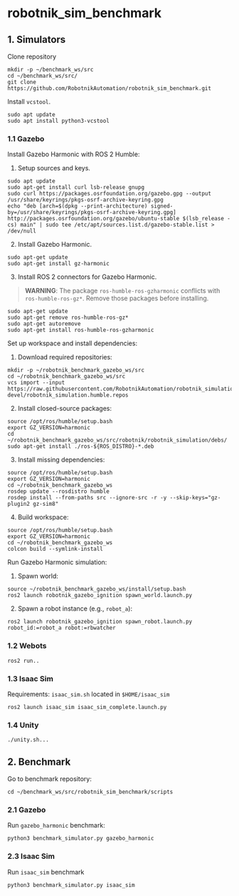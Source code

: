 # robotnik_sim_benchmark

## 1. Simulators

Clone repository

```
mkdir -p ~/benchmark_ws/src
cd ~/benchmark_ws/src/
git clone https://github.com/RobotnikAutomation/robotnik_sim_benchmark.git
```

Install `vcstool`.
```
sudo apt update
sudo apt install python3-vcstool
```

### 1.1 Gazebo


Install Gazebo Harmonic with ROS 2 Humble:

1. Setup sources and keys.
```
sudo apt update
sudo apt-get install curl lsb-release gnupg
sudo curl https://packages.osrfoundation.org/gazebo.gpg --output /usr/share/keyrings/pkgs-osrf-archive-keyring.gpg
echo "deb [arch=$(dpkg --print-architecture) signed-by=/usr/share/keyrings/pkgs-osrf-archive-keyring.gpg] http://packages.osrfoundation.org/gazebo/ubuntu-stable $(lsb_release -cs) main" | sudo tee /etc/apt/sources.list.d/gazebo-stable.list > /dev/null
```

2. Install Gazebo Harmonic.
```
sudo apt-get update
sudo apt-get install gz-harmonic
```

3. Install ROS 2 connectors for Gazebo Harmonic.

> **WARNING**: The package `ros-humble-ros-gzharmonic` conflicts with `ros-humble-ros-gz*`. Remove those packages before installing.
```
sudo apt-get update
sudo apt-get remove ros-humble-ros-gz*
sudo apt-get autoremove
sudo apt-get install ros-humble-ros-gzharmonic
```

Set up workspace and install dependencies:

1. Download required repositories:
```
mkdir -p ~/robotnik_benchmark_gazebo_ws/src
cd ~/robotnik_benchmark_gazebo_ws/src
vcs import --input https://raw.githubusercontent.com/RobotnikAutomation/robotnik_simulation/refs/heads/jazzy-devel/robotnik_simulation.humble.repos
```

2. Install closed-source packages:
```
source /opt/ros/humble/setup.bash
export GZ_VERSION=harmonic
cd ~/robotnik_benchmark_gazebo_ws/src/robotnik/robotnik_simulation/debs/
sudo apt-get install ./ros-${ROS_DISTRO}-*.deb
```

3. Install missing dependencies:
```
source /opt/ros/humble/setup.bash
export GZ_VERSION=harmonic
cd ~/robotnik_benchmark_gazebo_ws
rosdep update --rosdistro humble
rosdep install --from-paths src --ignore-src -r -y --skip-keys="gz-plugin2 gz-sim8"
```

4. Build workspace:
```
source /opt/ros/humble/setup.bash
export GZ_VERSION=harmonic
cd ~/robotnik_benchmark_gazebo_ws
colcon build --symlink-install
```

Run Gazebo Harmonic simulation:

1. Spawn world:
```
source ~/robotnik_benchmark_gazebo_ws/install/setup.bash
ros2 launch robotnik_gazebo_ignition spawn_world.launch.py
```

2. Spawn a robot instance (e.g., `robot_a`):
```
ros2 launch robotnik_gazebo_ignition spawn_robot.launch.py robot_id:=robot_a robot:=rbwatcher
```

### 1.2 Webots

```
ros2 run..
```

### 1.3 Isaac Sim


Requirements: `isaac_sim.sh` located in `$HOME/isaac_sim`
```
ros2 launch isaac_sim isaac_sim_complete.launch.py
```

### 1.4 Unity

```
./unity.sh...
```

## 2. Benchmark

Go to benchmark repository:

```
cd ~/benchmark_ws/src/robotnik_sim_benchmark/scripts
```

### 2.1 Gazebo
Run `gazebo_harmonic` benchmark:

```
python3 benchmark_simulator.py gazebo_harmonic
```

### 2.3 Isaac Sim

Run `isaac_sim` benchmark 

```
python3 benchmark_simulator.py isaac_sim
```